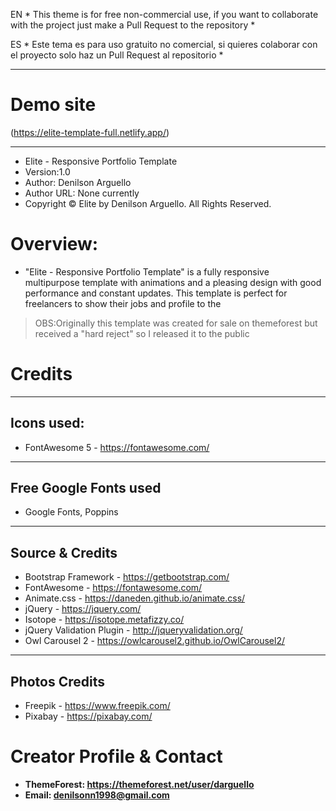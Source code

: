 
EN * This theme is for free non-commercial use, if you want to collaborate with the project just make a Pull Request to the repository *

ES * Este tema es para uso gratuito no comercial, si quieres colaborar con el proyecto solo haz un Pull Request al repositorio *

___
# Demo site
(https://elite-template-full.netlify.app/)
___
*	Elite - Responsive Portfolio Template
*	Version:1.0
*	Author: Denilson Arguello
*	Author URL: None currently
*	Copyright © Elite by Denilson Arguello. All Rights Reserved.

# Overview:

- "Elite - Responsive Portfolio Template" is a fully responsive multipurpose template with animations and a pleasing design with good performance and constant updates. This template is perfect for freelancers to show their jobs and profile to the 



>OBS:Originally this template was created for sale on themeforest but received a "hard reject" so I released it to the public



# Credits
___


## **Icons used:**

- FontAwesome 5 - https://fontawesome.com/

___


## **Free Google Fonts used**

- Google Fonts, Poppins


___


## **Source & Credits**

- Bootstrap Framework - https://getbootstrap.com/
- FontAwesome - https://fontawesome.com/
- Animate.css - https://daneden.github.io/animate.css/
- jQuery - https://jquery.com/
- Isotope - https://isotope.metafizzy.co/
- jQuery Validation Plugin - http://jqueryvalidation.org/
- Owl Carousel 2 - https://owlcarousel2.github.io/OwlCarousel2/

___


## **Photos Credits**

- Freepik - https://www.freepik.com/
- Pixabay - https://pixabay.com/

# Creator Profile & Contact
- **ThemeForest: https://themeforest.net/user/darguello**
- **Email: denilsonn1998@gmail.com**